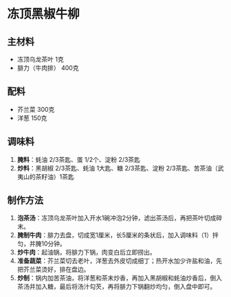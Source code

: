 # 冻顶黑椒牛柳

## 主材料
- 冻顶乌龙茶叶 1克
- 腓力（牛肉排） 400克

## 配料
- 芥兰菜 300克
- 洋葱 150克

## 调味料
1. **腌料**：蚝油 2/3茶匙、蛋 1/2个、淀粉 2/3茶匙
2. **炒料**：黑胡椒 2/3茶匙、蚝油 1大匙、糖 2/3茶匙、淀粉 2/3茶匙、苦茶油（武夷山的茶籽油）1茶匙

## 制作方法

1. **泡茶汤**：冻顶乌龙茶叶加入开水1碗冲泡2分钟，滤出茶汤后，再把茶叶切成碎末。
2. **腌制牛肉**：腓力去盘，切成宽1厘米，长5厘米的条状后，加入调味料（1）拌匀，并腌10分钟。
3. **炒牛肉**：起油锅，将腓力下锅，肉变白后立即捞出。
4. **准备蔬菜**：芥兰菜切去老叶，洋葱去外皮切成细丁；热开水加少许盐和油，先把芥兰菜烫好，排在盘边。
5. **炒制**：锅内加苦茶油，将洋葱和茶末炒香，再加入黑胡椒和蚝油炒香后，倒入茶汤并加入糖，最后将汤汁勾芡，再将腓力下锅翻炒均匀，倒入盘中即可。